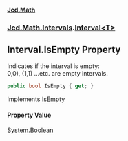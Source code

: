 #### [Jcd.Math](index.md 'index')
### [Jcd.Math.Intervals](Jcd.Math.Intervals.md 'Jcd.Math.Intervals').[Interval&lt;T&gt;](Jcd.Math.Intervals.Interval_T_.md 'Jcd.Math.Intervals.Interval<T>')

## Interval<T>.IsEmpty Property

Indicates if the interval is empty:  
0,0), (1,1) ...etc. are empty intervals.

```csharp
public bool IsEmpty { get; }
```

Implements [IsEmpty](Jcd.Math.Intervals.IInterval_T_.IsEmpty.md 'Jcd.Math.Intervals.IInterval<T>.IsEmpty')

#### Property Value
[System.Boolean](https://docs.microsoft.com/en-us/dotnet/api/System.Boolean 'System.Boolean')